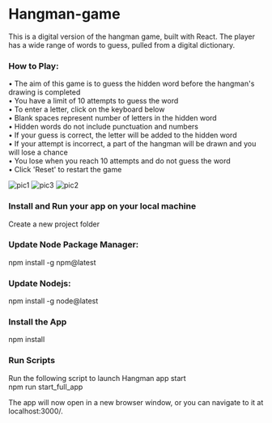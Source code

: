 # Hangman-game
This is a digital version of the hangman game, built with React. The player has a wide range of words to guess, pulled from a digital dictionary.
<br>

### How to Play:

• The aim of this game is to guess the hidden word before the hangman's drawing is completed <br>
• You have a limit of 10 attempts to guess the word<br>
• To enter a letter, click on the keyboard below<br>
• Blank spaces represent number of letters in the hidden word<br>
• Hidden words do not include punctuation and numbers<br>
• If your guess is correct, the letter will be added to the hidden word <br>
• If your attempt is incorrect, a part of the hangman will be drawn and you will lose a chance<br>
• You lose when you reach 10 attempts and do not guess the word<br>
• Click 'Reset' to restart the game<br>

![pic1](https://user-images.githubusercontent.com/108157135/218571002-d9fcb967-72da-4bf0-bd97-57310928cef0.png)
![pic3](https://user-images.githubusercontent.com/108157135/218571031-79bbbed6-6d3c-401c-9ce3-bfb81e0b0036.png)
![pic2](https://user-images.githubusercontent.com/108157135/218571052-24e99e95-48a8-45bd-82c9-1b04c91b730d.png)


### Install and Run your app on your local machine
Create a new project folder

### Update Node Package Manager:<br>
npm install -g npm@latest

### Update Nodejs:<br>
npm install -g node@latest

### Install the App<br>
npm install 

### Run Scripts
Run the following script to launch Hangman app start<br>
npm run start_full_app 


The app will now open in a new browser window, or you can navigate to it at localhost:3000/.

